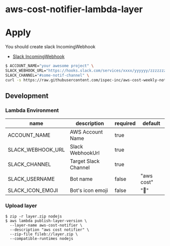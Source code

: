 # aws-cost-notifier-lambda-layer

# Apply

You should create slack IncomingWebhook
- [Slack IncomingWebhook](https://ispec.slack.com/apps/A0F7XDUAZ--incoming-webhook-?tab=more_info)

```bash
$ ACCOUNT_NAME="your awesome project" \
SLACK_WEBHOOK_URL="https://hooks.slack.com/services/xxxx/yyyyyy/zzzzzzzz" \
SLACK_CHANNEL="#some-notif-channel" \
curl -s https://raw.githubusercontent.com/ispec-inc/aws-cost-weekly-notifier/master/install.sh | bash -
```

## Development

### Lambda Environment

| name              | description          | required | default    |
|-------------------|----------------------|----------|------------|
| ACCOUNT_NAME      | AWS Account Name     | true     |            |
| SLACK_WEBHOOK_URL | Slack WebhookUrl     | true     |            |
| SLACK_CHANNEL     | Target Slack Channel | true     |            |
| SLACK_USERNAME    | Bot name             | false    | "aws cost" |
| SLACK_ICON_EMOJI  | Bot's icon emoji     | false    | ":ghost:"  |

### Upload layer
```
$ zip -r layer.zip nodejs
$ aws lambda publish-layer-version \
  --layer-name aws-cost-notifier \
  --description "aws cost notifier" \
  --zip-file fileb://layer.zip \
  --compatible-runtimes nodejs
```
